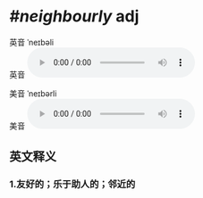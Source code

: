 # ***\#neighbourly*** adj
英音 ˈneɪbəli  
英音
<audio src="./media/neighbourly1_AAC.aac" controls="controls"></audio>

美音 ˈneɪbərli  
美音
<audio src="./media/neighbourly2_AAC.aac" controls="controls"></audio>



  

英文释义
---
### 1.**友好的；乐于助人的；邻近的**  


